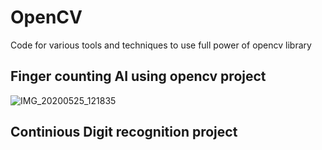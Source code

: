 # OpenCV

Code for various tools and techniques to use full power of opencv library 

## Finger counting AI using opencv project

![IMG_20200525_121835](https://user-images.githubusercontent.com/64481847/82819375-e965ec80-9ebd-11ea-8e9b-6f0dc38614cb.jpg)


## Continious Digit recognition project
